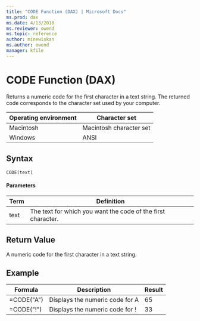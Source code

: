 ```yaml
---
title: "CODE Function (DAX) | Microsoft Docs"
ms.prod: dax
ms.date: 4/13/2018
ms.reviewer: owend
ms.topic: reference
author: minewiskan
ms.author: owend
manager: kfile
---
```

# CODE Function (DAX)
Returns a numeric code for the first character in a text string. The returned code corresponds to the character set used by your computer.  
  
|Operating environment|Character set|  
|-------------------------|-----------------|  
|Macintosh|Macintosh character set|  
|Windows|ANSI|  
  
## Syntax  
  
```  
CODE(text)  
```  
  
#### Parameters  
  
|Term|Definition|  
|--------|--------------|  
|text|The text for which you want the code of the first character.|  
  
## Return Value  
A numeric code for the first character in a text string.  
  
## Example  
  
|Formula|Description|Result|  
|-----------|---------------|----------|  
|=CODE("A")|Displays the numeric code for A|65|  
|=CODE("!")|Displays the numeric code for !|33|  
  
